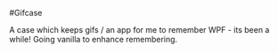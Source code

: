 #Gifcase

A case which keeps gifs / an app for me to remember WPF - its been a while! Going vanilla to enhance remembering. 
